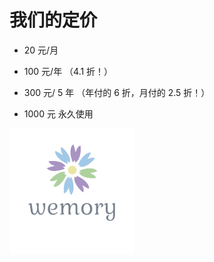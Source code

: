 # 我们的定价



* 20 元/月

* 100 元/年 （4.1 折！）

* 300 元/ 5 年 （年付的 6 折，月付的 2.5 折！）

* 1000 元 永久使用



![wemory_logo-removebg-preview](pricing.assets/wemory_logo-removebg-preview.png)